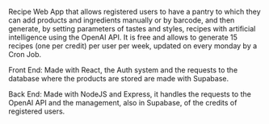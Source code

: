 Recipe Web App that allows registered users to have a pantry to which they can add products and ingredients manually or by barcode, and then generate, by setting parameters of tastes and styles, recipes with artificial intelligence using the OpenAI API. It is free and allows to generate 15 recipes (one per credit) per user per week, updated on every monday by a Cron Job.

Front End:
Made with React, the Auth system and the requests to the database where the products are stored are made with Supabase.

Back End:
Made with NodeJS and Express, it handles the requests to the OpenAI API and the management, also in Supabase, of the credits of registered users.